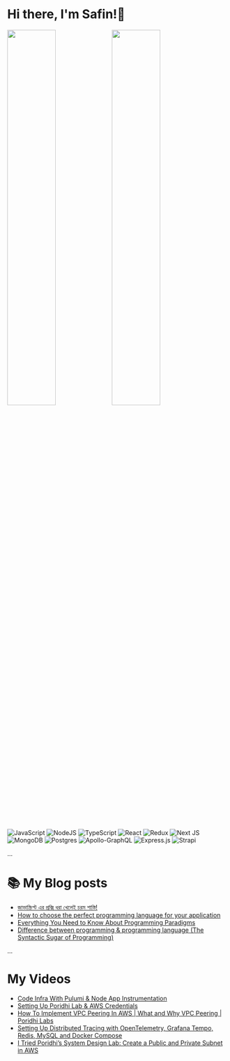 # Hi there, I'm Safin!👋

<img align="left" width="47%" src="https://github-readme-stats.vercel.app/api?username=Safin-Ahmed&show_icons=true&theme=radical"/>

<img align="left" width="47%" src="https://github-readme-stats.vercel.app/api/top-langs/?username=Safin-Ahmed&layout=compact"/>

![JavaScript](https://img.shields.io/badge/javascript-%23323330.svg?style=for-the-badge&logo=javascript&logoColor=%23F7DF1E)
![NodeJS](https://img.shields.io/badge/node.js-6DA55F?style=for-the-badge&logo=node.js&logoColor=white)
![TypeScript](https://img.shields.io/badge/typescript-%23007ACC.svg?style=for-the-badge&logo=typescript&logoColor=white)
![React](https://img.shields.io/badge/react-%2320232a.svg?style=for-the-badge&logo=react&logoColor=%2361DAFB)
![Redux](https://img.shields.io/badge/redux-%23593d88.svg?style=for-the-badge&logo=redux&logoColor=white)
![Next JS](https://img.shields.io/badge/Next-black?style=for-the-badge&logo=next.js&logoColor=white)
![MongoDB](https://img.shields.io/badge/MongoDB-%234ea94b.svg?style=for-the-badge&logo=mongodb&logoColor=white)
![Postgres](https://img.shields.io/badge/postgres-%23316192.svg?style=for-the-badge&logo=postgresql&logoColor=white)
![Apollo-GraphQL](https://img.shields.io/badge/-ApolloGraphQL-311C87?style=for-the-badge&logo=apollo-graphql)
![Express.js](https://img.shields.io/badge/express.js-%23404d59.svg?style=for-the-badge&logo=express&logoColor=%2361DAFB)
![Strapi](https://img.shields.io/badge/strapi-%232E7EEA.svg?style=for-the-badge&logo=strapi&logoColor=white)

...

# 📚 My Blog posts

<!-- BLOG-POST-LIST:START -->
- [জাভাস্ক্রিপ্ট এর প্রক্সি ধরা খেলেই চরম শাস্তি!](https://safinahmed.hashnode.dev/intro-to-javascript-proxy-objects)
- [How to choose the perfect programming language for your application](https://safinahmed.hashnode.dev/how-to-choose-the-perfect-programming-language-for-your-application)
- [Everything You Need to Know About Programming Paradigms](https://safinahmed.hashnode.dev/everything-you-need-to-know-about-programming-paradigms)
- [Difference between programming &amp; programming language &lpar;The Syntactic Sugar of Programming&rpar;](https://safinahmed.hashnode.dev/difference-between-programming-and-programming-language-the-syntactic-sugar-of-programming)
<!-- BLOG-POST-LIST:END -->

...

# My Videos

<!-- YT_VIDEO_LIST:START -->
- [Code Infra With Pulumi &amp; Node App Instrumentation](https://www.youtube.com/watch?v=d2AvBzHb7G4)
- [Setting Up Poridhi Lab &amp; AWS Credentials](https://www.youtube.com/watch?v=QSkiZkaqBUU)
- [How To Implement VPC Peering In AWS | What and Why VPC Peering | Poridhi Labs](https://www.youtube.com/watch?v=cFOthOvGA-M)
- [Setting Up Distributed Tracing with OpenTelemetry, Grafana Tempo, Redis, MySQL and Docker Compose](https://www.youtube.com/watch?v=4LD1Tk_BRbw)
- [I Tried Poridhi’s System Design Lab: Create a Public and Private Subnet in AWS](https://www.youtube.com/watch?v=_tuGlVObq78)
<!-- YT_VIDEO_LIST:END -->
